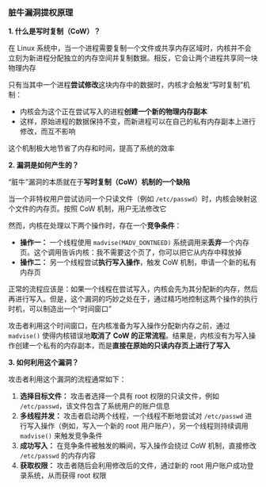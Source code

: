 ### 脏牛漏洞提权原理

**1. 什么是写时复制（CoW）？**

在 Linux 系统中，当一个进程需要复制一个文件或共享内存区域时，内核并不会立刻为新进程分配独立的内存空间并复制数据。相反，它会让两个进程共享同一块物理内存

只有当其中一个进程**尝试修改**这块内存中的数据时，内核才会触发“写时复制”机制：

- 内核会为这个正在尝试写入的进程**创建一个新的物理内存副本**
- 这样，原始进程的数据保持不变，而新进程可以在自己的私有内存副本上进行修改，而互不影响

这个机制极大地节省了内存和时间，提高了系统的效率

**2. 漏洞是如何产生的？**

“脏牛”漏洞的本质就在于**写时复制（CoW）机制的一个缺陷**

当一个非特权用户尝试访问一个只读文件（例如 `/etc/passwd`）时，内核会映射这个文件的内存页。按照 CoW 机制，用户无法修改它

然而，内核在处理以下两个操作时，存在一个**竞争条件**：

- **操作一：** 一个线程使用 `madvise(MADV_DONTNEED)` 系统调用来**丢弃**一个内存页。这个调用告诉内核：我不需要这个页了，你可以把它从内存中释放掉
- **操作二：** 另一个线程尝试**执行写入操作**，触发 CoW 机制，申请一个新的私有内存页

正常的流程应该是：如果一个线程在尝试写入，内核会先为其分配新的内存，然后再进行写入。但是，这个漏洞的巧妙之处在于，通过精巧地控制这两个操作的执行时机，可以制造出一个“时间窗口”

攻击者利用这个时间窗口，在内核准备为写入操作分配新内存之前，通过 `madvise()` 使得内核错误地**取消了 CoW 的正常流程**。结果是，内核没有为写入操作创建一个私有的内存副本，而是**直接在原始的只读内存页上进行了写入**

**3. 如何利用这个漏洞？**

攻击者利用这个漏洞的流程通常如下：

1. **选择目标文件：** 攻击者选择一个具有 root 权限的只读文件，例如 `/etc/passwd`，该文件包含了系统用户的账户信息
2. **多线程并发：** 攻击者启动两个线程，一个线程不断地尝试对 `/etc/passwd` 进行写入操作（例如，写入一个新的 root 用户账户），另一个线程则持续调用 `madvise()` 来触发竞争条件
3. **成功写入：** 在竞争条件被触发的瞬间，写入操作会绕过 CoW 机制，直接修改 `/etc/passwd` 的内存内容
4. **获取权限：** 攻击者随后会利用修改后的文件，通过新的 root 用户账户成功登录系统，从而获得 root 权限